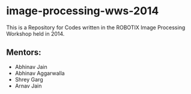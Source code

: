 image-processing-wws-2014
=========================

This is a Repository for Codes written in the ROBOTIX Image Processing Workshop held in 2014. 

Mentors:
--------
<ul>
<li>Abhinav Jain</li>
<li>Abhinav Aggarwalla</li>
<li>Shrey Garg</li>
<li>Arnav Jain</li>
</ul>
